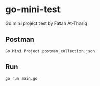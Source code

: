 # go-mini-test

Go mini project test
by Fatah At-Thariq

## Postman

`Go Mini Project.postman_collection.json`

## Run

`go run main.go`
